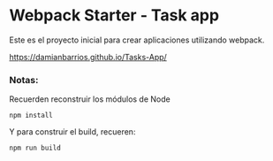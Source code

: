 # Webpack Starter - Task app

Este es el proyecto inicial para crear aplicaciones utilizando webpack.

https://damianbarrios.github.io/Tasks-App/

### Notas:
Recuerden reconstruir los módulos de Node
```
npm install
```

Y para construir el build, recueren:
```
npm run build
```
